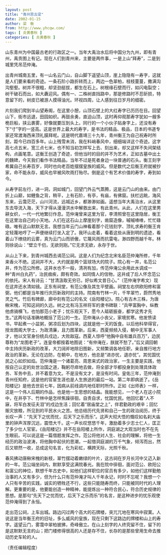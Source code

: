 ```yaml
---
layout: post
title: "青州思古梁"
date: 2002-01-15
author: 梁　衡
from: http://www.yhcqw.com/
tags: [ 炎黄春秋 ]
categories: [ 炎黄春秋 ]
---
```




山东青州为中国最古老的行政区之一。当年大禹治水后将中国分为九州，即有青州，禹贡图上有记。现在人们到青州来，主要是两件事，一是上山“拜寿”，二是到城里凭吊范仲淹。


出青州城南五里，有一山名云门山，自山脚下遥望山顶，崖上隐隐有一寿字，这就是人们要来看的奇迹。一条石阶小路折转而上，两边一色翠柏，枝枝蔓蔓，撒满沟沟壑壑。树并不很粗，却坚劲挺拔，都生在石上。树根缘石壁而行，如闪电裂空；树干破石而出，如大纛迎风。偶有一、二株树直挡路中，那是修路时不忍斫损，特意留下的，树皮已被游人摸得油光。环视四周，让人感到往日岁月的细密。


片刻我们爬到半山望寿阁，在这里小憩，山顶石壁上的大红寿字已历历在目。回望山下，街市远退，田园如织。再鼓余勇，直迫山顶，这时再仰观那寿字犹如一艘多桅巨船，挟云裹雾，好像就要压到头上。同行的一个小伙子贴身字上，还没有寿下“寸”字的一竖高。这是世界上最大的寿字，是书法的精品、极品，日本的书道专家还常渡海西来顶礼膜拜呢。这是明代嘉靖三十九年，青州衡王为自己祝寿时所刻，距今已四百多年。山上残雪未消，我在料峭春风中，细细端详这个奇迹。这字高七点五米，宽三点七米，也不知当初怎样写上去、刻出来，却又这样不失间架结构，点画笔意。这衡王创造了奇迹，但他当时的目的并不为艺术，正如古墓中出土的魏碑，今天我们看作书法精品，当年不过是死者身边一块普通的石头。衡王刻字希冀自己长寿百岁，同时也向老百姓摆摆皇族的威风。但是数代之后衡王府就被抄家，命不能永存，威风也早被风吹雨打殆尽。倒是这个有艺术价值的寿字，寿到如今。


从寿字前左行，进一洞，洞如城门，回望门外云气蒸腾，这是云门山的由来。由门折上山巅，如鲤鱼之背，稍平，上有石阶，有亭，有庙，有佛窟。扶栏远眺，海风东来，云霭茫茫，山川河流，远城近乡，都渺渺如画。遥想当年大禹治水，从这里东去导流入海，天下才得从漫漫洪水中解救出来，有此青州。从此，人们在这里男耕女织，一代一代地繁衍作息。范仲淹曾来这里为官，李清照曾在这里隐居，衡王在这里治自己的小天地。人们在这石山上摩崖刻字，凿窟造像，嘁嘁喳喳，忙忙碌碌。唯有这山默默无言。我想当年云门山神看着那个花钱刻字、顶礼求寿的衡王肯定轻蔑地哼了一声便继续打坐入定了。我环山走着，看着这些从唐到明的遗迹，看着山下缭绕的云雾，真为云门山而骄傲，它蔑风雨而抗雷电，渺四野而越千年。林则徐说山：“壁立千仞，无欲则刚。”它无求无欲，永存于世。


从山上下来，到青州城西去谒范公祠。这是人们为纪念北宋名臣范仲淹所修，千年来香火不绝。这祠并不大，大约就是两个篮球场大的院子。院心有一井，名范公井，传为范公所修。这井水也不一般，清冽有加，传范仲淹公余用此水调成一种“青州白丸药”，治民痼疾，颇有奇效。如同情人的信物，这井成了后人怀念范公的依托。宋人有诗云：“甘清汲取无穷已，好似希文昔日心。”（范仲淹字希文）现在这井还水清如镜。正东有祠堂，有范公像及其生平壁画。祠堂左右供欧阳修和富弼，他们都是当年推行庆历新政时的主持。院南有竹林一片，千竿翠竹，蔚然秀地灵之气。竹后有碑廊，廊中刻有范公的名文《岳阳楼记》。院心有古木三株，为唐楸宋槐，可知这祠的久远。树之北有冯玉祥将军的隶书碑联：“兵甲富胸中，纵教他虏骑横飞，也怕那范小老子；忧乐观天下，愿今人砥砺振奋，都学这秀才先生。”这两句话准确地概括了范公的一生。范仲淹从小丧父，家境贫寒。他发愤读书，早起煮一小盆粥，粥凉后划为四块，这就是他一天的饭食。以后他科举得官，授龙图阁大学士，为政清廉，且力图革新。后来，西夏频频入侵，朝中无军事人才，他以文官身份统兵戍边，大败敌寇。西夏人惊呼“他胸中自有雄兵百万”，边民尊称为“龙图老子”。连皇帝都按着地图说：“有仲淹在，朕就不愁了。”后又调回朝中主持庆历新政的改革，大刀阔斧地除旧图新，又频繁调各地任职，亲自推行地方政治的革新。无论在边防，在朝中，在地方，他总是“进亦忧，退亦忧”。其忧国忧民之心如炽如焰。范仲淹是一个诸葛亮、周恩来式的政治家，一生主要是实践，他按自己认定的处世治国之道，鞠躬尽瘁地去做，将全部才华都投身到处理具体政务、军务中去，并不着意为文。不是没有文才，是没有时间。皇佑三年，范仲淹到青州任知府，这是他的官宦生涯也是人生旅途的最后一站。第二年即病逝了。《岳阳楼记》是他去世前七年，因病从前线调内地任职时所作。正如《出师表》一样，这是一个伟人后期的作品，也是他一生思想的结晶。我能想见，一个老人在这小院中，在井亭下、竹林中是怎样焦躁徘徊，自责自求，忧国忧民。他回忆着“人不寐，将军白发征夫泪”的戍边生活；回忆着“居庙堂之上”，伴君勤政的艰辛；回忆赈灾放粮，所见到的平民水火之苦。他总结历代先贤和自己一生的政治阅历，终于长叹一声：“先天下之忧而忧，后天下之乐而乐”。这声大彻大悟的慨叹如名刹大庙里的钟声浑厚沉远，震悟大千。这一声长叹悠悠千年，激励着多少志士仁人，匡正了多少仕人官宦。《岳阳楼记》并不在岳阳楼上所作，洞庭湖之大观当时也不在先生眼前。可以说这是一篇借题发挥之作。范公将他对人生、社会的理解，将他一生经历的政治波涛，将他胸中起伏的思潮，一起借洞庭湖的万千气象，倾泻而出，然后又顿然一收，总成这句名言，化为彩虹，横跨天际，光照千秋。


春风拂动唐楸宋槐的新枝，翠竹摆动着嫩绿的叶片，这古祠在岁月长河中又迈入新的一年。范公端坐祠内，默默享受这满院春光。我在院中徘徊，面对范公、欧阳公和富公的神位，默想千年古史中，如他们这样职位的官员有多少，如他们这样勤勉治事的人又有多少，但为什么只有范仲淹才叫人千年永记，时时不忘呢？我想一个人只有辛苦的实践，诚实的牺牲还不行，这些只能随寿而终，只能被同时代的人理解。更重要的是，他要能创造一种精神，能提炼出一种符合民心，符合历史规律的思想。是那句“先天下之忧而忧，后天下之乐而乐”的名言，是这种进步的忧乐观使范仲淹得到了永恒。


走出范公祠，上车出城。路边闪过两个高大的石牌楼，突兀兀地在寒风中寂寞。人说这是当年衡王府的旧址，多么威风的皇族，现在只剩下这路边的牌楼和山上的寿字。遥望云门，雾霭中翠柏披拂，奇峰傲立。在山上刻字的人终究留不住，留下的是这默默无言的山；把门楼修得很高的人还是存不住，长存的是那些曾用生命去推动历史车轮的人。

（责任编辑程度）


